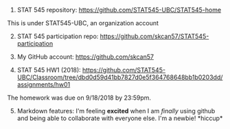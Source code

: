 1) STAT 545 repository:
https://github.com/STAT545-UBC/STAT545-home

This is under STAT545-UBC, an organization account


2) STAT 545 participation repo:
https://github.com/skcan57/STAT545-participation


3) My GitHub account:
https://github.com/skcan57


4) STAT 545 HW1 (2018):
https://github.com/STAT545-UBC/Classroom/tree/dbd0d59d41bb7827d0e5f364768648bb1b0203dd/assignments/hw01

The homework was due on 9/18/2018 by 23:59pm.


5) Markdown features:
I'm feeling **excited** when I am *finally* using github and being able to collaborate with everyone else. I'm a newbie! \*hiccup\*
